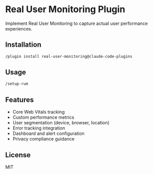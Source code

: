 # Real User Monitoring Plugin

Implement Real User Monitoring to capture actual user performance experiences.

## Installation

```bash
/plugin install real-user-monitoring@claude-code-plugins
```

## Usage

```bash
/setup-rum
```

## Features

- Core Web Vitals tracking
- Custom performance metrics
- User segmentation (device, browser, location)
- Error tracking integration
- Dashboard and alert configuration
- Privacy compliance guidance

## License

MIT
